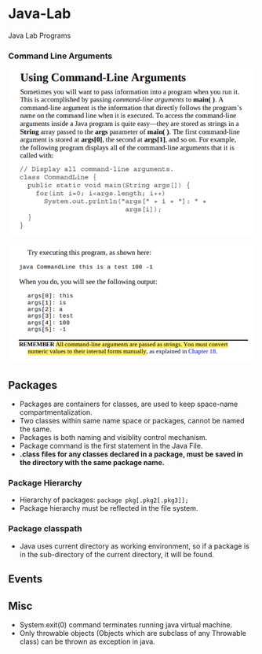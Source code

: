 # Java-Lab
Java Lab Programs

### Command Line Arguments
![Theory](screenshots/cli.PNG)

![Output](screenshots/cli1.PNG)

## Packages
- Packages are containers for classes, are used to keep space-name compartmentalization.
- Two classes within same name space or packages, cannot be named the same.
- Packages is both naming and visiblity control mechanism.
- Package command is the first statement in the Java File. 
- **.class files for any classes declared in a package, must be saved in the directory with the same package name.**

### Package Hierarchy
- Hierarchy of packages: `package pkg[.pkg2[.pkg3]];`
- Package hierarchy must be reflected in the file system.

### Package classpath
- Java uses current directory as working environment, so if a package is in the sub-directory of the current directory, it will be found.

## Events 


## Misc
- System.exit(0) command terminates running java virtual machine.
- Only throwable objects (Objects which are subclass of any Throwable class) can be thrown as exception in java. 
